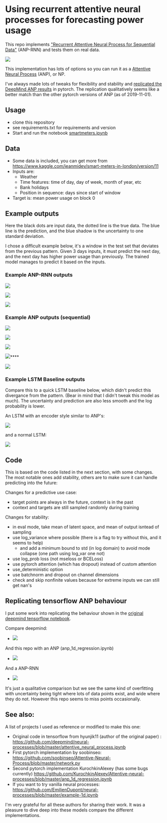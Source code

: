 # Using recurrent attentive neural processes for forecasting power usage

This repo implements ["Recurrent Attentive Neural Process for Sequential Data"](https://arxiv.org/abs/1910.09323) (ANP-RNN) and tests them on real data.

![](docs/np_lstm.jpeg)

This implementation has lots of options so you can run it as a [Attentive Neural Process](https://arxiv.org/abs/1901.05761) (ANP), or NP.

I've always made lots of tweaks for flexibility and stability and [replicated the DeepMind ANP results](anp_1d_regression.ipynb) in pytorch. The replication qualitatively seems like a better match than the other pytorch versions of ANP (as of 2019-11-01).



## Usage

- clone this repository
- see requirements.txt for requirements and version
- Start and run the notebook [smartmeters.ipynb](https://github.com/wassname/attentive-neural-processes/blob/master/smartmeters.ipynb)

## Data
- Some data is included, you can get more from https://www.kaggle.com/jeanmidev/smart-meters-in-london/version/11
- Inputs are: 
  - Weather
  - Time features: time of day, day of week, month of year, etc
  - Bank holidays
  - Position in sequence: days since start of window
- Target is: mean power usage on block 0

## Example outputs

Here the black dots are input data, the dotted line is the true data. The blue line is the prediction, and the blue shadow is the uncertainty to one standard deviation.

I chose a difficult example below, it's a window in the test set that deviates from the previous pattern. Given 3 days inputs, it must predict the next day, and the next day has higher power usage than previously. The trained model manages to predict it based on the inputs.


### Example ANP-RNN outputs

![](docs/anp-rnn_2.png)

![](docs/anp-rnn_3.png)

![](docs/anp-rnn_4.png)

### Example ANP outputs (sequential)

![](docs/1.png)

![](docs/4.png)

![](docs/7.png)

![](docs/12.png)****

![](docs/19.png)

### Example LSTM Baseline outputs

Compare this to a quick LSTM baseline below, which didn't predict this divergance from the pattern. (Bear in mind that I didn't tweak this model as much). The uncertainty and prediction are also less smooth and the log probability is lower.

An LSTM with an encoder style similar to ANP's:

![](docs/lstm_with_context.png)

and a normal LSTM:

![](docs/lstm_baseline.png)

## Code

This is based on the code listed in the next section, with some changes. The most notable ones add stability, others are to make sure it can handle predicting into the future:

Changes for a predictive use case:
- target points are always in the future, context is in the past
- context and targets are still sampled randomly during training


Changes for stability:
- in eval mode, take mean of latent space, and mean of output isntead of sampling
- use log_variance where possible (there is a flag to try without this, and it seems to help)
  - and add a minimum bound to std (in log domain) to avoid mode collapse (one path using log_var one not)
- use log_prob loss (not mseloss or BCELoss)
- use pytorch attention (which has dropout) instead of custom attention
- use_deterministic option
- use batchnorm and dropout on channel dimensions
- check and skip nonfinite values because for extreme inputs we can still get nan's

## Replicating tensorflow ANP behaviour

I put some work into replicating the behaviour shown in the [original deepmind tensorflow notebook](https://github.com/deepmind/neural-processes/blob/master/attentive_neural_process.ipynb).

Compare deepmind:
- ![](docs/deepmind1.png)

And this repo with an ANP (anp_1d_regression.ipynb)
- ![](docs/replicate2.png)

And a ANP-RNN
- ![](docs/anp_rnn_1d.png)

It's just a qualitative comparison but we see the same kind of overfitting with uncertainty being tight where lots of data points exist, and wide where they do not. However this repo seems to miss points occasionally.


## See also:

A list of projects I used as reference or modified to make this one:

- Original code in tensorflow from hyunjik11 (author of the original paper) : https://github.com/deepmind/neural-processes/blob/master/attentive_neural_process.ipynb
- First pytorch implementation by soobinseo: https://github.com/soobinseo/Attentive-Neural-Process/blob/master/network.py
- Second pytorch implementation KurochkinAlexey (has some bugs currently) https://github.com/KurochkinAlexey/Attentive-neural-processes/blob/master/anp_1d_regression.ipynb
- If you want to try vanilla neural processes: https://github.com/EmilienDupont/neural-processes/blob/master/example-1d.ipynb

I'm very grateful for all these authors for sharing their work. It was a pleasure to dive deep into these models compare the different implementations.
